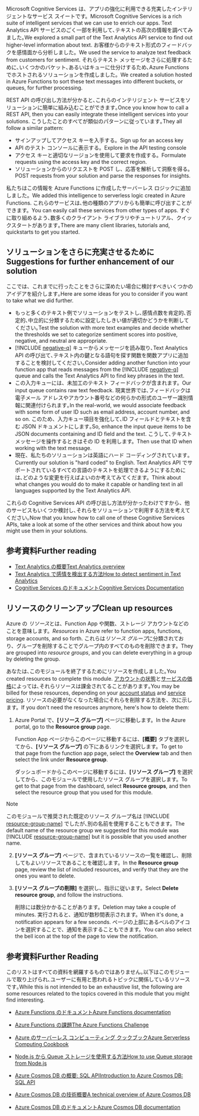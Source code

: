 <span data-ttu-id="2c008-101">Microsoft Cognitive Services は、アプリの強化に利用できる充実したインテリジェントなサービス スイートです。</span><span class="sxs-lookup"><span data-stu-id="2c008-101">Microsoft Cognitive Services is a rich suite of intelligent services that we can use to enrich our apps.</span></span> <span data-ttu-id="2c008-102">Text Analytics API サービスのごく一部を利用して､テキストの高次の情報を調べてみました｡</span><span class="sxs-lookup"><span data-stu-id="2c008-102">We explored a small part of the Text Analytics API service to find out higher-level information about text.</span></span> <span data-ttu-id="2c008-103">お客様からのテキスト形式のフィードバックを感情面から分析しました。</span><span class="sxs-lookup"><span data-stu-id="2c008-103">We used the service to analyze text feedback from customers for sentiment.</span></span> <span data-ttu-id="2c008-104">それらテキスト メッセージをさらに処理するために､いくつかのバケット､あるいはキューに仕分けするため､Azure Functions でホストされるソリューションを作成しました。</span><span class="sxs-lookup"><span data-stu-id="2c008-104">We created a solution hosted in Azure Functions to sort these text messages into different buckets, or queues, for further processing.</span></span>

<span data-ttu-id="2c008-105">REST API の呼び出し方法が分かると､これらのインテリジェント サービスをソリューションに簡単に組み込むことができます｡</span><span class="sxs-lookup"><span data-stu-id="2c008-105">Once you know how to call a REST API, then you can easily integrate these intelligent services into your solutions.</span></span> <span data-ttu-id="2c008-106">こうしたことのすべてが類似のパターンに従っています｡</span><span class="sxs-lookup"><span data-stu-id="2c008-106">They all follow a similar pattern:</span></span>

- <span data-ttu-id="2c008-107">サインアップしてアクセス キーを入手する。</span><span class="sxs-lookup"><span data-stu-id="2c008-107">Sign up for an access key</span></span>
- <span data-ttu-id="2c008-108">API のテスト コンソールに表示する。</span><span class="sxs-lookup"><span data-stu-id="2c008-108">Explore in the API testing console</span></span>
- <span data-ttu-id="2c008-109">アクセス キーと適切なリージョンを使用して要求を作成する。</span><span class="sxs-lookup"><span data-stu-id="2c008-109">Formulate requests using the access key and the correct region.</span></span>
- <span data-ttu-id="2c008-110">ソリューションからのリクエストを POST し、応答を解析して洞察を得る｡</span><span class="sxs-lookup"><span data-stu-id="2c008-110">POST requests from your solution and parse the responses for insights.</span></span>

<span data-ttu-id="2c008-111">私たちはこの情報を Azure Functions に作成したサーバーレス ロジックに追加しました。</span><span class="sxs-lookup"><span data-stu-id="2c008-111">We added this intelligence to serverless logic created in Azure Functions.</span></span> <span data-ttu-id="2c008-112">これらのサービスは､他の種類のアプリからも簡単に呼び出すことができます。</span><span class="sxs-lookup"><span data-stu-id="2c008-112">You can easily call these services from other types of apps.</span></span> <span data-ttu-id="2c008-113">すぐに取り組めるよう､数多くのクライアント ライブラリやチュートリアル、クイックスタートがあります｡</span><span class="sxs-lookup"><span data-stu-id="2c008-113">There are many client libraries, tutorials and,  quickstarts to get you started.</span></span>

## <a name="suggestions-for-further-enhancement-of-our-solution"></a><span data-ttu-id="2c008-114">ソリューションをさらに充実させるために</span><span class="sxs-lookup"><span data-stu-id="2c008-114">Suggestions for further enhancement of our solution</span></span>

<span data-ttu-id="2c008-115">ここでは、これまでに行ったことをさらに深めたい場合に検討すべきいくつかのアイデアを紹介します｡</span><span class="sxs-lookup"><span data-stu-id="2c008-115">Here are some ideas for you to consider if you want to take what we did further.</span></span> 

- <span data-ttu-id="2c008-116">もっと多くのテキスト例でソリューションをテストし､感情点数を肯定的､否定的､中立的に分類するために設定したしきい値が適切かどうかを判断してください｡</span><span class="sxs-lookup"><span data-stu-id="2c008-116">Test the solution with more text examples and decide whether the thresholds we set to categorize sentiment scores into positive, negative, and neutral are appropriate.</span></span> 
- <span data-ttu-id="2c008-117">[!INCLUDE [negative-q](./q-name-negative.md)] キューからメッセージを読み取り､Text Analytics API の呼び出て､テキスト内の鍵となる語句を探す関数を関数アプリに追加することを検討してください｡</span><span class="sxs-lookup"><span data-stu-id="2c008-117">Consider adding another function into your function app that reads messages from the [!INCLUDE [negative-q](./q-name-negative.md)] queue and calls the Text Analytics API to find key phrases in the text.</span></span>
- <span data-ttu-id="2c008-118">この入力キューには、未加工のテキスト フィードバックが含まれます。</span><span class="sxs-lookup"><span data-stu-id="2c008-118">Our input queue contains raw text feedback.</span></span> <span data-ttu-id="2c008-119">現実世界では､フィードバックは電子メール アドレスやアカウント番号などの何らかの形式のユーザー識別情報に関連付けられます｡</span><span class="sxs-lookup"><span data-stu-id="2c008-119">In the real-world, we would associate feedback with some form of user ID such as email address, account number, and so on.</span></span> <span data-ttu-id="2c008-120">このため、入力キュー項目を強化して､ID フィールドとテキストを含む JSON ドキュメントにします｡</span><span class="sxs-lookup"><span data-stu-id="2c008-120">So, enhance the input queue items to be JSON documents containing and ID field and the text.</span></span> <span data-ttu-id="2c008-121">こうして､テキスト メッセージを操作するときはその ID を利用します。</span><span class="sxs-lookup"><span data-stu-id="2c008-121">Then use that ID when working with the text message.</span></span>
 - <span data-ttu-id="2c008-122">現在、私たちのソリューションは英語にハード コーディングされています｡</span><span class="sxs-lookup"><span data-stu-id="2c008-122">Currently our solution is "hard coded" to English.</span></span> <span data-ttu-id="2c008-123">Text Analytics API でサポートされているすべての言語のテキストを処理できるようにするためには､どのような変更を行えばよいのか考えてみてくだます。</span><span class="sxs-lookup"><span data-stu-id="2c008-123">Think about what changes you would do to make it capable or handling text in all languages supported by the Text Analytics API.</span></span>  

<span data-ttu-id="2c008-124">これらの Cognitive Services API の呼び出し方法が分かったわけですから、他のサービスもいくつか検討し､それらをソリューションで利用する方法を考えてください｡</span><span class="sxs-lookup"><span data-stu-id="2c008-124">Now that you know how to call one of these Cognitive Services APIs, take a look at some of the other services and think about how you might use them in your solutions.</span></span> 

## <a name="further-reading"></a><span data-ttu-id="2c008-125">参考資料</span><span class="sxs-lookup"><span data-stu-id="2c008-125">Further reading</span></span>

- [<span data-ttu-id="2c008-126">Text Analytics の概要</span><span class="sxs-lookup"><span data-stu-id="2c008-126">Text Analytics overview</span></span>](https://docs.microsoft.com/azure/cognitive-services/text-analytics/overview)
- [<span data-ttu-id="2c008-127">Text Analytics で感情を検出する方法</span><span class="sxs-lookup"><span data-stu-id="2c008-127">How to detect sentiment in Text Analytics</span></span>](https://docs.microsoft.com/azure/cognitive-services/text-analytics/how-tos/text-analytics-how-to-sentiment-analysis)
- [<span data-ttu-id="2c008-128">Cognitive Services のドキュメント</span><span class="sxs-lookup"><span data-stu-id="2c008-128">Cognitive Services Documentation</span></span>](https://docs.microsoft.com/azure/cognitive-services/)

## <a name="clean-up-resources"></a><span data-ttu-id="2c008-129">リソースのクリーンアップ</span><span class="sxs-lookup"><span data-stu-id="2c008-129">Clean up resources</span></span>

<span data-ttu-id="2c008-130">Azure の *リソース*とは、Function App や関数、ストレージ アカウントなどのことを意味します。</span><span class="sxs-lookup"><span data-stu-id="2c008-130">*Resources* in Azure refer to function apps, functions, storage accounts, and so forth.</span></span> <span data-ttu-id="2c008-131">これらは*リソース グループ*に分類されており、グループを削除することでグループ内のすべてのものを削除できます。</span><span class="sxs-lookup"><span data-stu-id="2c008-131">They are grouped into *resource groups*, and you can delete everything in a group by deleting the group.</span></span>

<span data-ttu-id="2c008-132">あなたは､このモジュールを終了するためにリソースを作成しました｡</span><span class="sxs-lookup"><span data-stu-id="2c008-132">You created resources to complete this module.</span></span> <span data-ttu-id="2c008-133">[アカウントの状態](https://azure.microsoft.com/account/)と[サービスの価格](https://azure.microsoft.com/pricing/)によっては､それらリソースは課金されてることがあります｡</span><span class="sxs-lookup"><span data-stu-id="2c008-133">You may be billed for these resources, depending on your [account status](https://azure.microsoft.com/account/) and [service pricing](https://azure.microsoft.com/pricing/).</span></span> <span data-ttu-id="2c008-134">リソースの必要がなくなった場合にそれらを削除する方法を、次に示します。</span><span class="sxs-lookup"><span data-stu-id="2c008-134">If you don't need the resources anymore, here's how to delete them:</span></span>

1. <span data-ttu-id="2c008-135">Azure Portal で、**[リソース グループ]** ページに移動します。</span><span class="sxs-lookup"><span data-stu-id="2c008-135">In the Azure portal, go to the **Resource group** page.</span></span>

   <span data-ttu-id="2c008-136">Function App ページからこのページに移動するには、**[概要]** タブを選択してから、**[リソース グループ]** の下にあるリンクを選択します。</span><span class="sxs-lookup"><span data-stu-id="2c008-136">To get to that page from the function app page, select the **Overview** tab and then select the link under **Resource group**.</span></span>

   <span data-ttu-id="2c008-137">ダッシュボードからこのページに移動するには、**[リソース グループ]** を選択してから、このモジュールで使用したリソース グループを選択します。</span><span class="sxs-lookup"><span data-stu-id="2c008-137">To get to that page from the dashboard, select **Resource groups**, and then select the resource group that you used for this module.</span></span> 

> [!NOTE]
> <span data-ttu-id="2c008-138">このモジュールで推奨された既定のリソース グループ名は [!INCLUDE [resource-group-name](./rg-name.md)] でしたが､別の名前を使用することもできます。</span><span class="sxs-lookup"><span data-stu-id="2c008-138">The default name of the resource group we suggested for this module was [!INCLUDE [resource-group-name](./rg-name.md)] but it is possible that you used another name.</span></span>

2. <span data-ttu-id="2c008-139">**[リソース グループ]** ページで、含まれているリソースの一覧を確認し、削除してもよいリソースであることを確認します。</span><span class="sxs-lookup"><span data-stu-id="2c008-139">In the **Resource group** page, review the list of included resources, and verify that they are the ones you want to delete.</span></span>

3. <span data-ttu-id="2c008-140">**[リソース グループの削除]** を選択し、指示に従います。</span><span class="sxs-lookup"><span data-stu-id="2c008-140">Select **Delete resource group**, and follow the instructions.</span></span>

   <span data-ttu-id="2c008-141">削除には数分かかることがあります。</span><span class="sxs-lookup"><span data-stu-id="2c008-141">Deletion may take a couple of minutes.</span></span> <span data-ttu-id="2c008-142">実行されると、通知が数秒間表示されます。</span><span class="sxs-lookup"><span data-stu-id="2c008-142">When it's done, a notification appears for a few seconds.</span></span> <span data-ttu-id="2c008-143">ページの上部にあるベルのアイコンを選択することで、通知を表示することもできます。</span><span class="sxs-lookup"><span data-stu-id="2c008-143">You can also select the bell icon at the top of the page to view the notification.</span></span>

## <a name="further-reading"></a><span data-ttu-id="2c008-144">参考資料</span><span class="sxs-lookup"><span data-stu-id="2c008-144">Further Reading</span></span>

<span data-ttu-id="2c008-145">このリストはすべての資料を網羅するものではありません｡以下はこのモジュールで取り上げられ､ユーザーに有用と思われるトピックに関係しているリソースです｡</span><span class="sxs-lookup"><span data-stu-id="2c008-145">While this is not intended to be an exhaustive list, the following are some resources related to the topics covered in this module that you might find interesting.</span></span>

 * [<span data-ttu-id="2c008-146">Azure Functions のドキュメント</span><span class="sxs-lookup"><span data-stu-id="2c008-146">Azure Functions documentation</span></span>](https://docs.microsoft.com/azure/azure-functions/)

* [<span data-ttu-id="2c008-147">Azure Functions の課題</span><span class="sxs-lookup"><span data-stu-id="2c008-147">The Azure Functions Challenge</span></span>](https://aka.ms/afc)

* [<span data-ttu-id="2c008-148">Azure のサーバーレス コンピューティング クックブック</span><span class="sxs-lookup"><span data-stu-id="2c008-148">Azure Serverless Computing Cookbook</span></span>](https://azure.microsoft.com/resources/azure-serverless-computing-cookbook/)

 * [<span data-ttu-id="2c008-149">Node.js から Queue ストレージを使用する方法</span><span class="sxs-lookup"><span data-stu-id="2c008-149">How to use Queue storage from Node.js</span></span>](https://docs.microsoft.com/azure/storage/queues/storage-nodejs-how-to-use-queues)

 * [<span data-ttu-id="2c008-150">Azure Cosmos DB の概要: SQL API</span><span class="sxs-lookup"><span data-stu-id="2c008-150">Introduction to Azure Cosmos DB: SQL API</span></span>](https://docs.microsoft.com/azure/cosmos-db/sql-api-introduction)

* [<span data-ttu-id="2c008-151">Azure Cosmos DB の技術概要</span><span class="sxs-lookup"><span data-stu-id="2c008-151">A technical overview of Azure Cosmos DB</span></span>](https://azure.microsoft.com/blog/a-technical-overview-of-azure-cosmos-db/)

* [<span data-ttu-id="2c008-152">Azure Cosmos DB のドキュメント</span><span class="sxs-lookup"><span data-stu-id="2c008-152">Azure Cosmos DB documentation</span></span>](https://docs.microsoft.com/azure/cosmos-db/)
